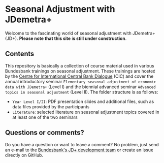 # Seasonal Adjustment with JDemetra+
Welcome to the fascinating world of seasonal adjustment with JDemetra+ (JD+). **Please note that this site is still under construction.**

## Contents
This repository is basically a collection of course material used in various Bundesbank trainings on seasonal adjustment. These trainings are hosted by the [Centre for International Central Bank Dialogue](https://www.bundesbank.de/en/bundesbank/international-central-bank-dialogue) (CIC) and cover the annual introductory seminar `Elementary seasonal adjustment of economic data with JDemetra+` (Level I) and the biennial advanced seminar `Advanced topics in seasonal adjustment` (Level II). The folder structure is as follows:

- `Year Level I/II`: PDF presentation slides and additional files, such as data files provided by the participants
- `Literature`: selected literature on seasonal adjustment topics covered in at least one of the two seminars

## Questions or comments?
Do you have a question or want to leave a comment? No problem, just send an e-mail to the [Bundesbank's JD+ development team](mailto:jdemetra@bundesbank.de) or create an issue directly on GitHub.
